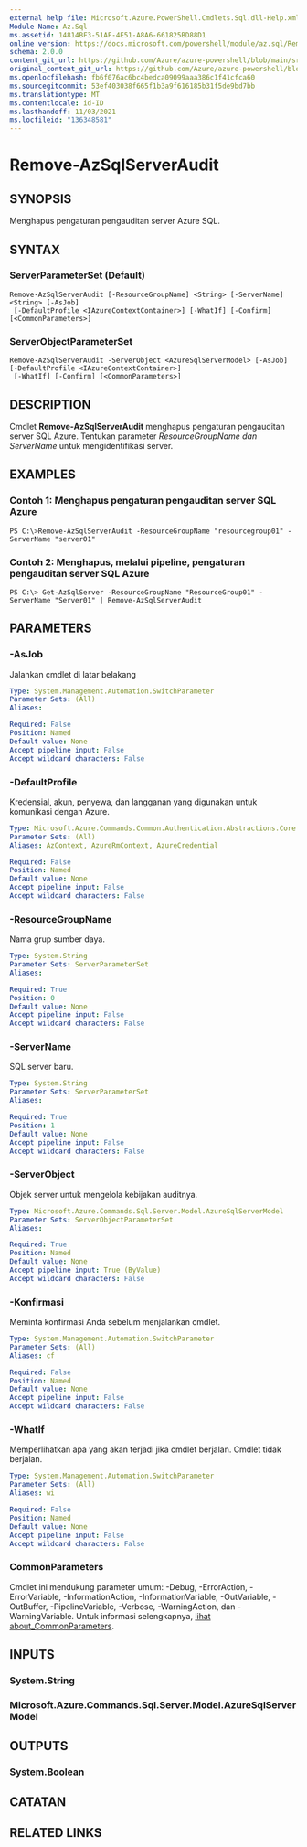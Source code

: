 ```yaml
---
external help file: Microsoft.Azure.PowerShell.Cmdlets.Sql.dll-Help.xml
Module Name: Az.Sql
ms.assetid: 14814BF3-51AF-4E51-A8A6-661825BD88D1
online version: https://docs.microsoft.com/powershell/module/az.sql/Remove-AzSqlServerAudit
schema: 2.0.0
content_git_url: https://github.com/Azure/azure-powershell/blob/main/src/Sql/Sql/help/Remove-AzSqlServerAudit.md
original_content_git_url: https://github.com/Azure/azure-powershell/blob/main/src/Sql/Sql/help/Remove-AzSqlServerAudit.md
ms.openlocfilehash: fb6f076ac6bc4bedca09099aaa386c1f41cfca60
ms.sourcegitcommit: 53ef403038f665f1b3a9f616185b31f5de9bd7bb
ms.translationtype: MT
ms.contentlocale: id-ID
ms.lasthandoff: 11/03/2021
ms.locfileid: "136348581"
---
```

# Remove-AzSqlServerAudit

## SYNOPSIS
Menghapus pengaturan pengauditan server Azure SQL.

## SYNTAX

### ServerParameterSet (Default)
```
Remove-AzSqlServerAudit [-ResourceGroupName] <String> [-ServerName] <String> [-AsJob]
 [-DefaultProfile <IAzureContextContainer>] [-WhatIf] [-Confirm] [<CommonParameters>]
```

### ServerObjectParameterSet
```
Remove-AzSqlServerAudit -ServerObject <AzureSqlServerModel> [-AsJob] [-DefaultProfile <IAzureContextContainer>]
 [-WhatIf] [-Confirm] [<CommonParameters>]
```

## DESCRIPTION
Cmdlet **Remove-AzSqlServerAudit** menghapus pengaturan pengauditan server SQL Azure.
Tentukan parameter *ResourceGroupName* *dan ServerName* untuk mengidentifikasi server.

## EXAMPLES

### Contoh 1: Menghapus pengaturan pengauditan server SQL Azure
```
PS C:\>Remove-AzSqlServerAudit -ResourceGroupName "resourcegroup01" -ServerName "server01"
```

### Contoh 2: Menghapus, melalui pipeline, pengaturan pengauditan server SQL Azure
```
PS C:\> Get-AzSqlServer -ResourceGroupName "ResourceGroup01" -ServerName "Server01" | Remove-AzSqlServerAudit
```

## PARAMETERS

### -AsJob
Jalankan cmdlet di latar belakang

```yaml
Type: System.Management.Automation.SwitchParameter
Parameter Sets: (All)
Aliases:

Required: False
Position: Named
Default value: None
Accept pipeline input: False
Accept wildcard characters: False
```

### -DefaultProfile
Kredensial, akun, penyewa, dan langganan yang digunakan untuk komunikasi dengan Azure.

```yaml
Type: Microsoft.Azure.Commands.Common.Authentication.Abstractions.Core.IAzureContextContainer
Parameter Sets: (All)
Aliases: AzContext, AzureRmContext, AzureCredential

Required: False
Position: Named
Default value: None
Accept pipeline input: False
Accept wildcard characters: False
```

### -ResourceGroupName
Nama grup sumber daya.

```yaml
Type: System.String
Parameter Sets: ServerParameterSet
Aliases:

Required: True
Position: 0
Default value: None
Accept pipeline input: False
Accept wildcard characters: False
```

### -ServerName
SQL server baru.

```yaml
Type: System.String
Parameter Sets: ServerParameterSet
Aliases:

Required: True
Position: 1
Default value: None
Accept pipeline input: False
Accept wildcard characters: False
```

### -ServerObject
Objek server untuk mengelola kebijakan auditnya.

```yaml
Type: Microsoft.Azure.Commands.Sql.Server.Model.AzureSqlServerModel
Parameter Sets: ServerObjectParameterSet
Aliases:

Required: True
Position: Named
Default value: None
Accept pipeline input: True (ByValue)
Accept wildcard characters: False
```

### -Konfirmasi
Meminta konfirmasi Anda sebelum menjalankan cmdlet.

```yaml
Type: System.Management.Automation.SwitchParameter
Parameter Sets: (All)
Aliases: cf

Required: False
Position: Named
Default value: None
Accept pipeline input: False
Accept wildcard characters: False
```

### -WhatIf
Memperlihatkan apa yang akan terjadi jika cmdlet berjalan. Cmdlet tidak berjalan.

```yaml
Type: System.Management.Automation.SwitchParameter
Parameter Sets: (All)
Aliases: wi

Required: False
Position: Named
Default value: None
Accept pipeline input: False
Accept wildcard characters: False
```

### CommonParameters
Cmdlet ini mendukung parameter umum: -Debug, -ErrorAction, -ErrorVariable, -InformationAction, -InformationVariable, -OutVariable, -OutBuffer, -PipelineVariable, -Verbose, -WarningAction, dan -WarningVariable. Untuk informasi selengkapnya, [lihat about_CommonParameters](http://go.microsoft.com/fwlink/?LinkID=113216).

## INPUTS

### System.String

### Microsoft.Azure.Commands.Sql.Server.Model.AzureSqlServerModel

## OUTPUTS

### System.Boolean

## CATATAN

## RELATED LINKS
